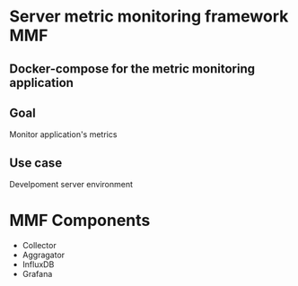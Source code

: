 # Server metric monitoring framework MMF
## Docker-compose for the metric monitoring application


## Goal
Monitor application's metrics

## Use case
Develpoment server environment

# MMF Components
- Collector
- Aggragator
- InfluxDB
- Grafana

